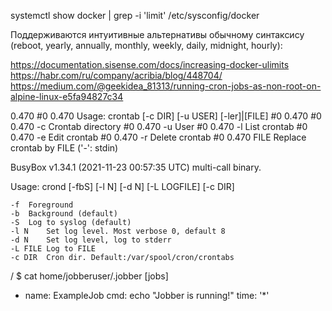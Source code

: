 systemctl show docker | grep -i 'limit'
/etc/sysconfig/docker

Поддерживаются интуитивные альтернативы обычному синтаксису (reboot, yearly, annually, monthly, weekly, daily, midnight, hourly):

https://documentation.sisense.com/docs/increasing-docker-ulimits
https://habr.com/ru/company/acribia/blog/448704/  
https://medium.com/@geekidea_81313/running-cron-jobs-as-non-root-on-alpine-linux-e5fa94827c34

0.470 
#0 0.470 Usage: crontab [-c DIR] [-u USER] [-ler]|[FILE]
#0 0.470 
#0 0.470 	-c	Crontab directory
#0 0.470 	-u	User
#0 0.470 	-l	List crontab
#0 0.470 	-e	Edit crontab
#0 0.470 	-r	Delete crontab
#0 0.470 	FILE	Replace crontab by FILE ('-': stdin)

BusyBox v1.34.1 (2021-11-23 00:57:35 UTC) multi-call binary.

Usage: crond [-fbS] [-l N] [-d N] [-L LOGFILE] [-c DIR]

	-f	Foreground
	-b	Background (default)
	-S	Log to syslog (default)
	-l N	Set log level. Most verbose 0, default 8
	-d N	Set log level, log to stderr
	-L FILE	Log to FILE
	-c DIR	Cron dir. Default:/var/spool/cron/crontabs


/ $ cat home/jobberuser/.jobber 
[jobs]
- name: ExampleJob
  cmd: echo "Jobber is running!"
  time: '*'

